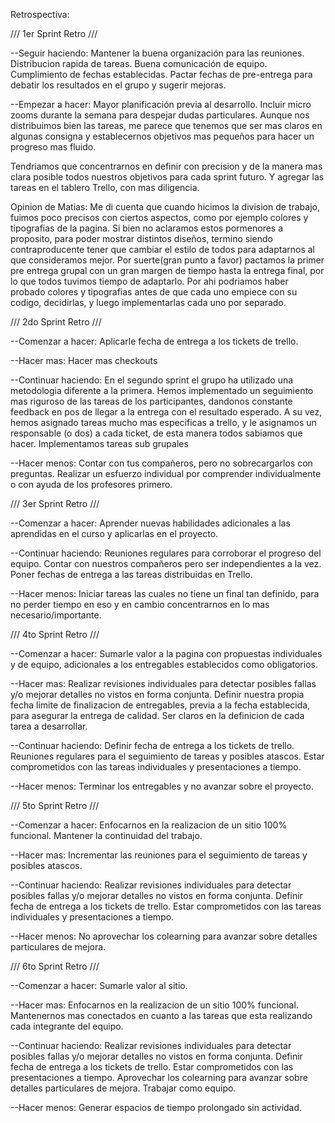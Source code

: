 Retrospectiva:

/// 1er Sprint Retro ///

--Seguir haciendo:
Mantener la buena organización para las reuniones.
Distribucion rapida de tareas.
Buena comunicación de equipo.
Cumplimiento de fechas establecidas.
Pactar fechas de pre-entrega para debatir los resultados en el grupo y sugerir mejoras.

--Empezar a hacer:
Mayor planificación previa al desarrollo.
Incluir micro zooms durante la semana para despejar dudas particulares.
Aunque nos distribuimos bien las tareas,
me parece que tenemos que ser mas claros en algunas consigna y
establecernos objetivos mas pequeños para hacer un progreso mas fluido.

Tendriamos que concentrarnos en definir con precision y de la manera
mas clara posible todos nuestros objetivos para cada sprint futuro. Y
agregar las tareas en el tablero Trello, con mas diligencia.

Opinion de Matias:
Me di cuenta que cuando hicimos la division de trabajo, fuimos poco precisos con ciertos aspectos, como por ejemplo colores y tipografias de la pagina. Si bien no aclaramos estos pormenores a proposito, para poder mostrar distintos diseños, termino siendo contraproducente tener que cambiar el estilo de todos para adaptarnos al que consideramos mejor. Por suerte(gran punto a favor) pactamos la primer pre entrega grupal con un gran margen de tiempo hasta la entrega final, por lo que todos tuvimos tiempo de adaptarlo. Por ahi podriamos haber probado colores y tipografias antes de que cada uno empiece con su codigo, decidirlas, y luego implementarlas cada uno por separado.

/// 2do Sprint Retro ///

--Comenzar a hacer:
Aplicarle fecha de entrega a los tickets de trello.

--Hacer mas:
Hacer mas checkouts

--Continuar haciendo:
En el segundo sprint el grupo ha utilizado una metodologia diferente a la primera. Hemos implementado un seguimiento mas riguroso de las tareas de los participantes, dandonos constante feedback en pos de llegar a la entrega con el resultado esperado. A su vez, hemos asignado tareas mucho mas especificas a trello, y le asignamos un responsable (o dos) a cada ticket, de esta manera todos sabiamos que hacer.
Implementamos tareas sub grupales

--Hacer menos:
Contar con tus compañeros, pero no sobrecargarlos con preguntas. Realizar un esfuerzo individual por comprender individualmente o con ayuda de los profesores primero.

/// 3er Sprint Retro ///

--Comenzar a hacer:
Aprender nuevas habilidades adicionales a las aprendidas en el curso y aplicarlas en el proyecto.

--Continuar haciendo:
Reuniones regulares para corroborar el progreso del equipo.
Contar con nuestros compañeros pero ser independientes a la vez.
Poner fechas de entrega a las tareas distribuidas en Trello.

--Hacer menos:
Iniciar tareas las cuales no tiene un final tan definido, para no perder tiempo en eso y en cambio concentrarnos en lo mas necesario/importante.


/// 4to Sprint Retro ///

--Comenzar a hacer:
Sumarle valor a la pagina con propuestas individuales y de equipo, adicionales a los entregables establecidos como obligatorios.

--Hacer mas:
Realizar revisiones individuales para detectar posibles fallas y/o mejorar detalles no vistos en forma conjunta.
Definir nuestra propia fecha limite de finalizacion de entregables, previa a la fecha establecida, para asegurar la entrega de calidad. 
Ser claros en la definicion de cada tarea a desarrollar.

--Continuar haciendo:
Definir fecha de entrega a los tickets de trello.
Reuniones regulares para el seguimiento de tareas y posibles atascos.
Estar comprometidos con las tareas individuales y presentaciones a tiempo.

--Hacer menos:
Terminar los entregables y no avanzar sobre el proyecto.


/// 5to Sprint Retro ///

--Comenzar a hacer:
Enfocarnos en la realizacion de un sitio 100% funcional. 
Mantener la continuidad del trabajo.

--Hacer mas:
Incrementar las reuniones para el seguimiento de tareas y posibles atascos.

--Continuar haciendo:
Realizar revisiones individuales para detectar posibles fallas y/o mejorar detalles no vistos en forma conjunta.
Definir fecha de entrega a los tickets de trello.
Estar comprometidos con las tareas individuales y presentaciones a tiempo.

--Hacer menos:
No aprovechar los colearning para avanzar sobre detalles particulares de mejora.


/// 6to Sprint Retro ///

--Comenzar a hacer:
Sumarle valor al sitio.

--Hacer mas:
Enfocarnos en la realizacion de un sitio 100% funcional. 
Mantenernos mas conectados en cuanto a las tareas que esta realizando cada integrante del equipo. 

--Continuar haciendo:
Realizar revisiones individuales para detectar posibles fallas y/o mejorar detalles no vistos en forma conjunta.
Definir fecha de entrega a los tickets de trello.
Estar comprometidos con las presentaciones a tiempo.
Aprovechar los colearning para avanzar sobre detalles particulares de mejora.
Trabajar como equipo.

--Hacer menos:
Generar espacios de tiempo prolongado sin actividad.
